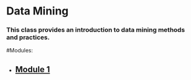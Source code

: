 # Data Mining
### This class provides an introduction to data mining methods and practices.

#Modules:
 - ## [Module 1](./module1.html)